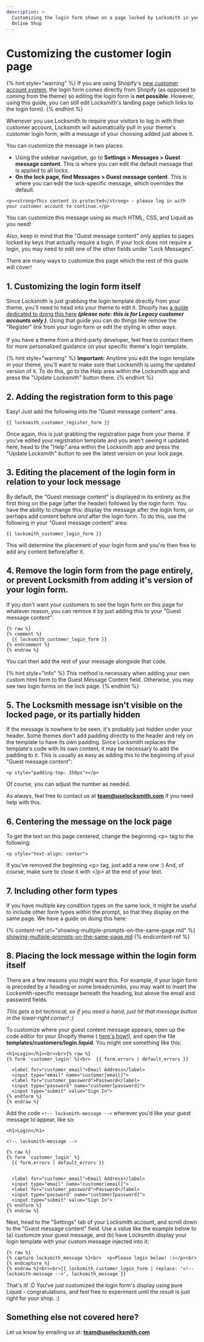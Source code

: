 ```yaml
---
description: >-
  Customizing the login form shown on a page locked by Locksmith in your Shopify
  Online Shop
---
```


# Customizing the customer login page

{% hint style="warning" %}
If you are using Shopify's [new customer account system](https://help.shopify.com/en/manual/customers/customer-accounts/new-customer-accounts), the login form comes directly from Shopify (as opposed to coming from the theme) so editing the login form is **not possible**. However, using this guide, you can still edit Locksmith's landing page (which links to the login form).
{% endhint %}

Whenever you use Locksmith to require your visitors to log in with their customer account, Locksmith will automatically pull in your theme's customer login form, with a message of your choosing added just above it.

You can customize the message in two places:

* Using the sidebar navigation, go to **Settings > Messages > Guest message content**. This is where you can edit the default message that is applied to all locks.
* &#x20;**On the lock page, find Messages > Guest message content**. This is where you can edit the lock-specific message, which overrides the default.

```
<p><strong>This content is protected</strong> - please log in with your customer account to continue.</p>
```

You can customize this message using as much HTML, CSS, and Liquid as you need!

Also, keep in mind that the "Guest message content" only applies to pages locked by keys that actually require a login. If your lock does not require a login, you may need to edit one of the other fields under "Lock Messages".

There are many ways to customize this page which the rest of this guide will cover!

## 1. Customizing the login form itself

Since Locksmith is just grabbing the login template directly from your theme, you'll need to head into your theme to edit it. Shopify has [a guide dedicated to doing this here](https://shopify.dev/docs/storefronts/themes/architecture/templates/customers-login) _**(please note: this is for Legacy customer accounts only )**_. Using that guide you can do things like remove the "Register" link from your login form or edit the styling in other ways.\
\
If you have a theme from a third-party developer, feel free to contact them for more personalized guidance on your specific theme's login template.

{% hint style="warning" %}
**Important:** Anytime you edit the login template in your theme, you'll want to make sure that Locksmith is using the updated version of it. To do this, go to the Help area within the Locksmith app and press the "Update Locksmith" button there.
{% endhint %}

## 2. Adding the registration form to this page

Easy! Just add the following into the "Guest message content" area.

```
{{ locksmith_customer_register_form }}
```

Once again, this is just grabbing the registration page from your theme. If you've edited your registration template and you aren't seeing it updated here, head to the "Help" area within the Locksmith app and press the "Update Locksmith" button to see the latest version on your lock page.

## 3. Editing the placement of the login form in relation to your lock message&#x20;

By default, the "Guest message content" is displayed in its entirety as the first thing on the page (after the header) followed by the login form. You have the ability to change this: display the message after the login form, or perhaps add content before _and_ after the login form. To do this, use the following in your "Guest message content" area:

```
{{ locksmith_customer_login_form }}
```

This will determine the placement of your login form and you're then free to add any content before/after it.

## 4. Remove the login form from the page entirely, or prevent Locksmith from adding it's version of your login form.

If you don't want your customers to see the login form on this page for whatever reason, you can remove it by just adding this to your "Guest message content":

```
{% raw %}
{% comment %}
  {{ locksmith_customer_login_form }}
{% endcomment %}
{% endraw %}
```

You can then add the rest of your message alongside that code.&#x20;

{% hint style="info" %}
This method is necessary when adding your own custom html form to the Guest Message Content field. Otherwise, you may see two login forms on the lock page.&#x20;
{% endhint %}

## 5. The Locksmith message isn't visible on the locked page, or its partially hidden

If the message is nowhere to be seen, it's probably just hidden under your header. Some themes don't add padding directly to the header and rely on the template to have its own padding. Since Locksmith replaces the template's code with its own content, it may be necessary to add the padding to it. This is usually as easy as adding this to the beginning of your "Guest message content":

```
<p style="padding-top: 150px"></p>
```

Of course, you can adjust the number as needed.

As always, feel free to contact us at **team@uselocksmith.com** if you need help with this.

## 6. Centering the message on the lock page

To get the text on this page centered, change the beginning \<p> tag to the following:

```
<p style="text-align: center">
```

If you've removed the beginning \<p> tag, just add a new one :) And, of course, make sure to close it with \</p> at the end of your text.

## 7. Including other form types

If you have multiple key condition types on the same lock, it might be useful to include other form types within the prompt, so that they display on the same page. We have a guide on doing this here:

{% content-ref url="showing-multiple-prompts-on-the-same-page.md" %}
[showing-multiple-prompts-on-the-same-page.md](showing-multiple-prompts-on-the-same-page.md)
{% endcontent-ref %}

## 8. Placing the lock message within the login form itself

There are a few reasons you might want this. For example, if your login form is preceded by a heading or some breadcrumbs, you may want to insert the Locksmith-specific message beneath the heading, but above the email and password fields.

_This gets a bit technical, so if you need a hand, just hit that message button in the lower-right corner! :)_

To customize where your guest content message appears, open up the code editor for your Shopify theme ( [here's how!](https://help.shopify.com/themes/customization#view-the-edit-code-page)), and open the file **templates/customers/login.liquid**. You might see something like this:

```
<h1>Login</h1><br><br>{% raw %}
{% form 'customer_login' %}<br>  {{ form.errors | default_errors }}

  <label for="customer_email">Email Address</label>
  <input type="email" name="customer[email]">
  <label for="customer_password">Password</label>
  <input type="password" name="customer[password]">
  <input type="submit" value="Sign In">
{% endform %}
{% endraw %}
```

Add the code `<!-- locksmith-message -->` wherever you'd like your guest message to appear, like so:

```
<h1>Login</h1>

<!-- locksmith-message -->

{% raw %}
{% form 'customer_login' %}
  {{ form.errors | default_errors }}


  <label for="customer_email">Email Address</label>
  <input type="email" name="customer[email]">
  <label for="customer_password">Password</label>
  <input type="password" name="customer[password]">
  <input type="submit" value="Sign In">
{% endform %}
{% endraw %}
```

Next, head to the "Settings" tab of your Locksmith account, and scroll down to the "Guest message content" field. Use a value like the example below to (a) customize your guest message, and (b) have Locksmith display your login template with your custom message injected into it:

```
{% raw %}
{% capture locksmith_message %}<br>  <p>Please login below! :)</p><br>{% endcapture %}
{% endraw %}<br><br>{{ locksmith_customer_login_form | replace: '<!-- locksmith-message -->', locksmith_message }}
```

That's it! :D You've just customized the login form's display using pure Liquid - congratulations, and feel free to experiment until the result is just right for your shop. :)

## Something else not covered here?

Let us know by emailing us at: **team@uselocksmith.com**
